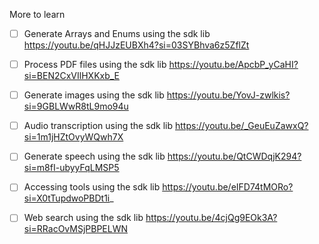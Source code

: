More to learn

- [ ] Generate Arrays and Enums using the sdk lib https://youtu.be/qHJJzEUBXh4?si=03SYBhva6z5ZflZt

- [ ] Process PDF files using the sdk lib https://youtu.be/ApcbP_yCaHI?si=BEN2CxVIlHXKxb_E

- [ ] Generate images using the sdk lib https://youtu.be/YovJ-zwlkis?si=9GBLWwR8tL9mo94u

- [ ] Audio transcription using the sdk lib https://youtu.be/_GeuEuZawxQ?si=1m1jHZtOvyWQwh7X

- [ ] Generate speech using the sdk lib https://youtu.be/QtCWDqjK294?si=m8fI-ubyyFqLMSP5

- [ ] Accessing tools using the sdk lib https://youtu.be/eIFD74tMORo?si=X0tTupdwoPBDt1i_

- [ ] Web search using the sdk lib https://youtu.be/4cjQg9EOk3A?si=RRacOvMSjPBPELWN
